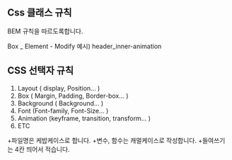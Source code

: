 ## Css 클래스 규칙

BEM 규칙을 따르도록합니다.

Box _ Element - Modify
예시) header_inner-animation

## CSS 선택자 규칙

1. Layout ( display, Position... )
2. Box ( Margin, Padding, Border-box... )
3. Background ( Background... )
4. Font (Font-family, Font-Size... )
5. Animation (keyframe, transition, transform... ) 
6. ETC

+파일명은 케밥케이스로 합니다.
+변수, 함수는 캐멀케이스로 작성합니다.
+들여쓰기는 4칸 띄어서 적습니다.
